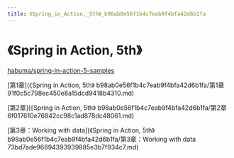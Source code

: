 ```yaml
---
title: 《Spring_in_Action,_5th》_b98ab0e56f1b4c7eab9f4bfa42d6b1fa
---
```


# 《Spring in Action, 5th》

[habuma/spring-in-action-5-samples](http://github.com/habuma/spring-in-action-5-samples)

[第1章](《Spring in Action, 5th》 b98ab0e56f1b4c7eab9f4bfa42d6b1fa/第1章 91f0c5c798ec450e8a15dcd9418b4310.md)

[第2章](《Spring in Action, 5th》 b98ab0e56f1b4c7eab9f4bfa42d6b1fa/第2章 6f017610e76842cc98c1ad878dc48061.md)

[第3章：Working with data](《Spring in Action, 5th》 b98ab0e56f1b4c7eab9f4bfa42d6b1fa/第3章：Working with data 73bd7ade96894393939885e3b7f934c7.md)
